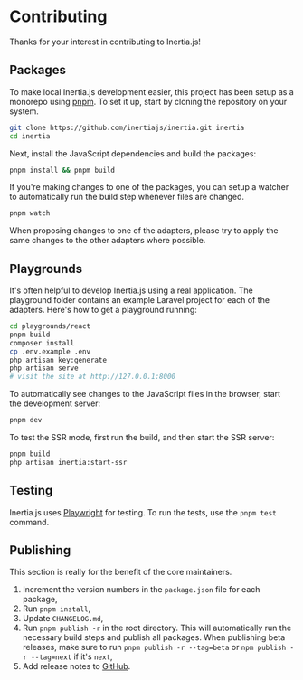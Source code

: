 # Contributing

Thanks for your interest in contributing to Inertia.js!

## Packages

To make local Inertia.js development easier, this project has been setup as a monorepo using [pnpm](https://pnpm.io/workspaces). To set it up, start by cloning the repository on your system.

```sh
git clone https://github.com/inertiajs/inertia.git inertia
cd inertia
```

Next, install the JavaScript dependencies and build the packages:

```sh
pnpm install && pnpm build
```

If you're making changes to one of the packages, you can setup a watcher to automatically run the build step whenever files are changed.

```sh
pnpm watch
```

When proposing changes to one of the adapters, please try to apply the same changes to the other adapters where possible.

## Playgrounds

It's often helpful to develop Inertia.js using a real application. The playground folder contains an example Laravel project for each of the adapters. Here's how to get a playground running:

```sh
cd playgrounds/react
pnpm build
composer install
cp .env.example .env
php artisan key:generate
php artisan serve
# visit the site at http://127.0.0.1:8000
```

To automatically see changes to the JavaScript files in the browser, start the development server:

```sh
pnpm dev
```

To test the SSR mode, first run the build, and then start the SSR server:

```sh
pnpm build
php artisan inertia:start-ssr
```

## Testing

Inertia.js uses [Playwright](https://playwright.dev/) for testing. To run the tests, use the `pnpm test` command.

## Publishing

This section is really for the benefit of the core maintainers.

1. Increment the version numbers in the `package.json` file for each package,
2. Run `pnpm install`,
3. Update `CHANGELOG.md`,
4. Run `pnpm publish -r` in the root directory. This will automatically run the necessary build steps and publish all packages. When publishing beta releases, make sure to run `pnpm publish -r --tag=beta` or `npm publish -r --tag=next` if it's `next`,
5. Add release notes to [GitHub](https://github.com/inertiajs/inertia/releases).
